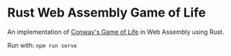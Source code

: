 # Rust Web Assembly Game of Life

An implementation of [Conway's Game of Life](https://en.wikipedia.org/wiki/Conway%27s_Game_of_Life) in Web Assembly using Rust.

Run with: `npm run serve`
